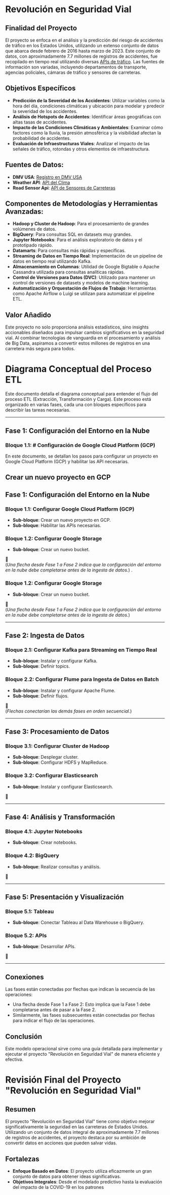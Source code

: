 # Revolución en Seguridad Vial

## Finalidad del Proyecto
El proyecto se enfoca en el análisis y la predicción del riesgo de accidentes de tráfico en los Estados Unidos, utilizando un extenso conjunto de datos que abarca desde febrero de 2016 hasta marzo de 2023. Este conjunto de datos, con aproximadamente 7.7 millones de registros de accidentes, fue recopilado en tiempo real utilizando diversas [APIs de tráfico](https://api.data.gov/signup/). Las fuentes de información son variadas, incluyendo departamentos de transporte, agencias policiales, cámaras de tráfico y sensores de carreteras.

## Objetivos Específicos
- **Predicción de la Severidad de los Accidentes**: Utilizar variables como la hora del día, condiciones climáticas y ubicación para modelar y predecir la severidad de los accidentes.
- **Análisis de Hotspots de Accidentes**: Identificar áreas geográficas con altas tasas de accidentes.
- **Impacto de las Condiciones Climáticas y Ambientales**: Examinar cómo factores como la lluvia, la presión atmosférica y la visibilidad afectan la probabilidad de accidentes.
- **Evaluación de Infraestructuras Viales**: Analizar el impacto de las señales de tráfico, rotondas y otros elementos de infraestructura.

## Fuentes de Datos:

- **DMV USA**: [Registro en DMV USA](https://api.data.gov/signup/)
- **Weather API**: [API del Clima](https://spire.com/weather/?utm_source=adwords&utm_medium=ppc&utm_campaign=&utm_term=weather+api&hsa_acc=1880479595&hsa_cam=15617857150&hsa_grp=135127222310&hsa_ad=570432678121&hsa_src=g&hsa_tgt=kwd-13737666095&hsa_kw=weather+api&hsa_mt=p&hsa_net=adwords&hsa_ver=3&gad=1&gclid=CjwKCAjwp8OpBhAFEiwAG7NaEvHXdVlVCUCeDD5uaNrrHMJWRpBIXRwvu2tTWNZWIFiNCLh9Y3rEXBoCU_8QAvD_BwE)
- **Road Sensor Api**: [API de Sensores de Carreteras](https://www.isarsoft.com/solutions/traffic?gad=1&gclid=CjwKCAjwp8OpBhAFEiwAG7NaEu16xrf7MXoF8-tZvEqSFqoaANoVVxSNwb1bRb0ac_s6PoltDyqIrRoCYPwQAvD_BwE)

## Componentes de Metodologías y Herramientas Avanzadas:
- **Hadoop y Cluster de Hadoop**: Para el procesamiento de grandes volúmenes de datos.
- **BigQuery**: Para consultas SQL en datasets muy grandes.
- **Jupyter Notebooks**: Para el análisis exploratorio de datos y el prototipado rápido.
- **Datamarts**: Para consultas más rápidas y específicas.
- **Streaming de Datos en Tiempo Real**: Implementación de un pipeline de datos en tiempo real utilizando Kafka.
- **Almacenamiento en Columnas**: Utilidad de Google Bigtable o Apache Cassandra utilizada para consultas analíticas rápidas.
- **Control de Versiones para Datos (DVC)**: Utilizado para mantener un control de versiones de datasets y modelos de machine learning.
- **Automatización y Orquestación de Flujos de Trabajo**: Herramientas como Apache Airflow o Luigi se utilizan para automatizar el pipeline ETL.

## Valor Añadido
Este proyecto no solo proporciona análisis estadísticos, sino insights accionables diseñados para impulsar cambios significativos en la seguridad vial. Al combinar tecnologías de vanguardia en el procesamiento y análisis de Big Data, aspiramos a convertir estos millones de registros en una carretera más segura para todos.

# Diagrama Conceptual del Proceso ETL

Este documento detalla el diagrama conceptual para entender el flujo del proceso ETL (Extracción, Transformación y Carga). Este proceso está organizado en varias fases, cada una con bloques específicos para describir las tareas necesarias.

---

## Fase 1: Configuración del Entorno en la Nube

### Bloque 1.1: # Configuración de Google Cloud Platform (GCP)

En este documento, se detallan los pasos para configurar un proyecto en Google Cloud Platform (GCP) y habilitar las API necesarias.

## Crear un nuevo proyecto en GCP

## Fase 1: Configuración del Entorno en la Nube

### Bloque 1.1: Configurar Google Cloud Platform (GCP)

- **Sub-bloque**: Crear un nuevo proyecto en GCP.
- **Sub-bloque**: Habilitar las APIs necesarias.

### Bloque 1.2: Configurar Google Storage

- **Sub-bloque**: Crear un nuevo bucket.

:arrow_down_small:  
(*Una flecha desde Fase 1 a Fase 2 indica que la configuración del entorno en la nube debe completarse antes de la ingesta de datos.*)
.

### Bloque 1.2: Configurar Google Storage

- **Sub-bloque**: Crear un nuevo bucket.

:arrow_down_small:  
(*Una flecha desde Fase 1 a Fase 2 indica que la configuración del entorno en la nube debe completarse antes de la ingesta de datos.*)

---

## Fase 2: Ingesta de Datos

### Bloque 2.1: Configurar Kafka para Streaming en Tiempo Real

- **Sub-bloque**: Instalar y configurar Kafka.
- **Sub-bloque**: Definir topics.

### Bloque 2.2: Configurar Flume para Ingesta de Datos en Batch

- **Sub-bloque**: Instalar y configurar Apache Flume.
- **Sub-bloque**: Definir flujos.

:arrow_down_small:  
(*Flechas conectarían las demás fases en orden secuencial.*)

---

## Fase 3: Procesamiento de Datos

### Bloque 3.1: Configurar Cluster de Hadoop

- **Sub-bloque**: Desplegar cluster.
- **Sub-bloque**: Configurar HDFS y MapReduce.

### Bloque 3.2: Configurar Elasticsearch

- **Sub-bloque**: Instalar y configurar Elasticsearch.

:arrow_down_small:

---

## Fase 4: Análisis y Transformación

### Bloque 4.1: Jupyter Notebooks

- **Sub-bloque**: Crear notebooks.

### Bloque 4.2: BigQuery

- **Sub-bloque**: Realizar consultas y análisis.

:arrow_down_small:

---

## Fase 5: Presentación y Visualización

### Bloque 5.1: Tableau

- **Sub-bloque**: Conectar Tableau al Data Warehouse o BigQuery.

### Bloque 5.2: APIs

- **Sub-bloque**: Desarrollar APIs.

:arrow_down_small:

---

## Conexiones

Las fases están conectadas por flechas que indican la secuencia de las operaciones:

- Una flecha desde Fase 1 a Fase 2: Esto implica que la Fase 1 debe completarse antes de pasar a la Fase 2.
- Similarmente, las fases subsecuentes están conectadas por flechas para indicar el flujo de las operaciones.

## Conclusión
Este modelo operacional sirve como una guía detallada para implementar y ejecutar el proyecto "Revolución en Seguridad Vial" de manera eficiente y efectiva.

# Revisión Final del Proyecto "Revolución en Seguridad Vial"

## Resumen
El proyecto "Revolución en Seguridad Vial" tiene como objetivo mejorar significativamente la seguridad en las carreteras de Estados Unidos. Utilizando un conjunto de datos integral de aproximadamente 7.7 millones de registros de accidentes, el proyecto destaca por su ambición de convertir datos en acciones que pueden salvar vidas.

## Fortalezas
- **Enfoque Basado en Datos**: El proyecto utiliza eficazmente un gran conjunto de datos para obtener ideas significativas.
- **Objetivos Integrales**: Desde el modelado predictivo hasta la evaluación del impacto de la COVID-19 en los patrones
